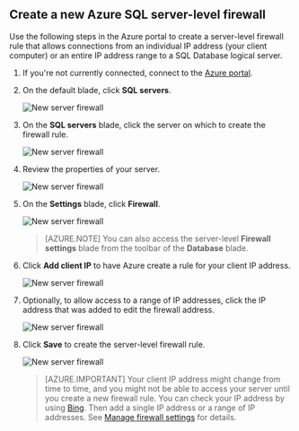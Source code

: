 
<!--
includes/sql-database-create-new-server-firewall-portal.md

Latest Freshness check:  2016-08-01 , rickbyh.

As of circa 2016-04-11, the following topics might include this include:
articles/sql-database/sql-database-get-started-tutorial.md
articles/sql-database/sql-database-configure-firewall-settings

-->
## Create a new Azure SQL server-level firewall

Use the following steps in the Azure portal to create a server-level firewall rule that allows connections from an individual IP address (your client computer) or an entire IP address range to a SQL Database logical server.

1. If you're not currently connected, connect to the [Azure portal](http://portal.azure.com).
2. On the default blade, click **SQL servers**.

  	![New server firewall](./media/sql-database-create-new-server-firewall-portal/sql-database-create-new-server-firewall-portal-1.png)

3. On the **SQL servers** blade, click the server on which to create the firewall rule.

 	![New server firewall](./media/sql-database-create-new-server-firewall-portal/sql-database-create-new-server-firewall-portal-2.png)

4. Review the properties of your server.

 	![New server firewall](./media/sql-database-create-new-server-firewall-portal/sql-database-create-new-server-firewall-portal-3.png)

5. On the **Settings** blade, click **Firewall**.

 	![New server firewall](./media/sql-database-create-new-server-firewall-portal/sql-database-create-new-server-firewall-portal-4.png)

 	> [AZURE.NOTE] You can also access the server-level **Firewall settings** blade from the toolbar of the **Database** blade.

6. Click **Add client IP** to have Azure create a rule for your client IP address.

      ![New server firewall](./media/sql-database-create-new-server-firewall-portal/sql-database-create-new-server-firewall-portal-5.png)

7. Optionally, to allow access to a range of IP addresses, click the IP address that was added to edit the firewall address.

      ![New server firewall](./media/sql-database-create-new-server-firewall-portal/sql-database-create-new-server-firewall-portal-6.png)

8. Click **Save** to create the server-level firewall rule.

     ![New server firewall](./media/sql-database-create-new-server-firewall-portal/sql-database-create-new-server-firewall-portal-7.png)

	>[AZURE.IMPORTANT] Your client IP address might change from time to time, and you might not be able to access your server until you create a new firewall rule. You can check your IP address by using [Bing](http://www.bing.com/search?q=my%20ip%20address). Then add a single IP address or a range of IP addresses. See [Manage firewall settings](sql-database-configure-firewall-settings.md#manage-existing-server-level-firewall-rules-through-the-azure-portal) for details.
